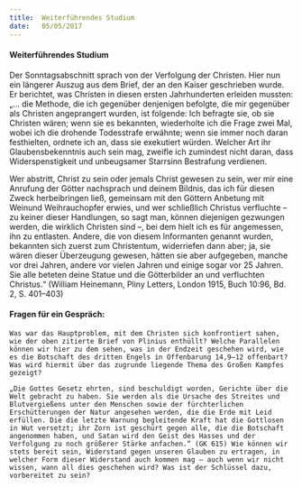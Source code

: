 ```yaml
---
title:  Weiterführendes Studium
date:   05/05/2017
---
```


#### Weiterführendes Studium 

Der Sonntagsabschnitt sprach von der Verfolgung der Christen. Hier nun ein längerer Auszug aus dem Brief, der an den Kaiser geschrieben wurde. Er berichtet, was Christen in diesen ersten Jahrhunderten erleiden mussten: „… die Methode, die ich gegenüber denjenigen befolgte, die mir gegenüber als Christen angeprangert wurden, ist folgende: Ich befragte sie, ob sie Christen wären; wenn sie es bekannten, wiederholte ich die Frage zwei Mal, wobei ich die drohende Todesstrafe erwähnte; wenn sie immer noch daran festhielten, ordnete ich an, dass sie exekutiert würden. Welcher Art ihr Glaubensbekenntnis auch sein mag, zweifle ich zumindest nicht daran, dass Widerspenstigkeit und unbeugsamer Starrsinn Bestrafung verdienen. 

Wer abstritt, Christ zu sein oder jemals Christ gewesen zu sein, wer mir eine Anrufung der Götter nachsprach und deinem Bildnis, das ich für diesen Zweck herbeibringen ließ, gemeinsam mit den Göttern Anbetung mit Weinund Weihrauchopfer erwies, und wer schließlich Christus verfluchte – zu keiner dieser Handlungen, so sagt man, können diejenigen gezwungen werden, die wirklich Christen sind –, bei dem hielt ich es für angemessen, ihn zu entlasten. Andere, die von diesem Informanten genannt wurden, bekannten sich zuerst zum Christentum, widerriefen dann aber; ja, sie wären dieser Überzeugung gewesen, hätten sie aber aufgegeben, manche vor drei Jahren, andere vor vielen Jahren und einige sogar vor 25 Jahren. Sie alle beteten deine Statue und die Götterbilder an und verfluchten Christus.“ (William Heinemann, Pliny Letters, London 1915, Buch 10:96, Bd. 2, S. 401–403) 

#### Fragen für ein Gespräch: 

`Was war das Hauptproblem, mit dem Christen sich konfrontiert sahen, wie der oben zitierte Brief von Plinius enthüllt? Welche Parallelen können wir hier zu dem sehen, was in der Endzeit geschehen wird, wie es die Botschaft des dritten Engels in Offenbarung 14,9–12 offenbart? Was wird hiermit über das zugrunde liegende Thema des Großen Kampfes gezeigt?` 

`„Die Gottes Gesetz ehrten, sind beschuldigt worden, Gerichte über die Welt gebracht zu haben. Sie werden als die Ursache des Streites und Blutvergießens unter den Menschen sowie der fürchterlichen Erschütterungen der Natur angesehen werden, die die Erde mit Leid erfüllen. Die die letzte Warnung begleitende Kraft hat die Gottlosen in Wut versetzt; ihr Zorn ist geschürt gegen alle, die die Botschaft angenommen haben, und Satan wird den Geist des Hasses und der Verfolgung zu noch größerer Stärke anfachen.“ (GK 615) Wie können wir stets bereit sein, Widerstand gegen unseren Glauben zu ertragen, in welcher Form dieser Widerstand auch kommen mag – auch wenn wir nicht wissen, wann all dies geschehen wird? Was ist der Schlüssel dazu, vorbereitet zu sein?` 